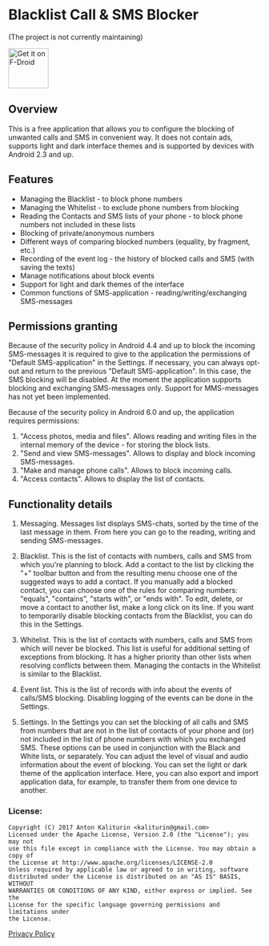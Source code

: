 # Blacklist Call & SMS Blocker

(The project is not currently maintaining)

[<img src="https://f-droid.org/badge/get-it-on.png"
      alt="Get it on F-Droid"
      height="80">](https://f-droid.org/packages/com.kaliturin.blacklist/)

Overview
---
This is a free application that allows you to configure the blocking of unwanted calls and SMS
in convenient way. It does not contain ads, supports light and dark interface themes and is
supported by devices with Android 2.3 and up.

Features
---
- Managing the Blacklist - to block phone numbers
- Managing the Whitelist - to exclude phone numbers from blocking
- Reading the Contacts and SMS lists of your phone - to block phone numbers not included in these lists
- Blocking of private/anonymous numbers
- Different ways of comparing blocked numbers (equality, by fragment, etc.)
- Recording of the event log - the history of blocked calls and SMS (with saving the texts)
- Manage notifications about block events
- Support for light and dark themes of the interface
- Common functions of SMS-application - reading/writing/exchanging SMS-messages

Permissions granting
---
Because of the security policy in Android 4.4 and up to block the incoming SMS-messages
it is required to give to the application the permissions of "Default SMS-application" in the Settings.
If necessary, you can always opt-out and return to the previous "Default SMS-application".
In this case, the SMS blocking will be disabled. At the moment the application supports blocking
and exchanging SMS-messages only. Support for MMS-messages has not yet been implemented.

Because of the security policy in Android 6.0 and up, the application requires permissions:
1. "Access photos, media and files". Allows reading and writing files in the internal memory of
the device - for storing the block lists.
2. "Send and view SMS-messages". Allows to display and block incoming SMS-messages.
3. "Make and manage phone calls". Allows to block incoming calls.
4. "Access contacts". Allows to display the list of contacts.

Functionality details
---
1. Messaging.
Messages list displays SMS-chats, sorted by the time of the last message in them. From here you can
go to the reading, writing and sending SMS-messages.

2. Blacklist.
This is the list of contacts with numbers, calls and SMS from which you\'re planning to block.
Add a contact to the list by clicking the \"+\" toolbar button and from the resulting menu choose
one of the suggested ways to add a contact. If you manually add a blocked contact, you can choose
one of the rules for comparing numbers: \"equals\", \"contains\", \"starts with\", or \"ends with\".
To edit, delete, or move a contact to another list, make a long click on its line. If you want to
temporarily disable blocking contacts from the Blacklist, you can do this in the Settings.

3. Whitelist.
This is the list of contacts with numbers, calls and SMS from which will never be blocked. This
list is useful for additional setting of exceptions from blocking. It has a higher priority than
other lists when resolving conflicts between them. Managing the contacts in the Whitelist is
similar to the Blacklist.

4. Event list.
This is the list of records with info about the events of calls/SMS blocking. Disabling logging of
the events can be done in the Settings.

5. Settings.
In the Settings you can set the blocking of all calls and SMS from numbers that are not in the
list of contacts of your phone and (or) not included in the list of phone numbers with which you
exchanged SMS. These options can be used in conjunction with the Black and White lists, or
separately. You can adjust the level of visual and audio information about the event of blocking.
You can set the light or dark theme of the application interface. Here, you can also export and
import application data, for example, to transfer them from one device to another.

### License:

    Copyright (C) 2017 Anton Kaliturin <kaliturin@gmail.com>
    Licensed under the Apache License, Version 2.0 (the "License"); you may not
    use this file except in compliance with the License. You may obtain a copy of
    the License at http://www.apache.org/licenses/LICENSE-2.0
    Unless required by applicable law or agreed to in writing, software
    distributed under the License is distributed on an "AS IS" BASIS, WITHOUT
    WARRANTIES OR CONDITIONS OF ANY KIND, either express or implied. See the
    License for the specific language governing permissions and limitations under
    the License.

[Privacy Policy](https://github.com/kaliturin/BlackList/wiki/Privacy-Policy)
